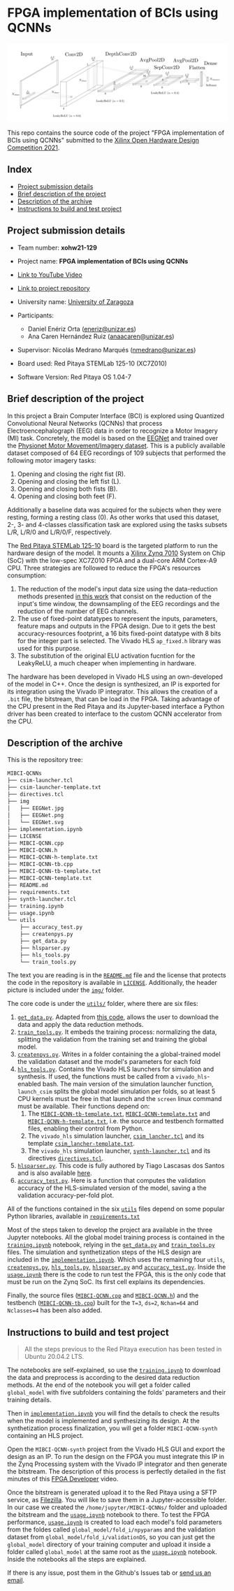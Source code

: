 # FPGA implementation of BCIs using QCNNs

![EEGNet-based model architecture](img/EEGNet.svg)

This repo contains the source code of the project "FPGA implementation of BCIs using QCNNs" submitted to the [Xilinx Open Hardware Design Competition 2021](http://www.openhw.eu/).


## Index

- [Project submission details](#project-submission-details)
- [Brief description of the project](#brief-description-of-the-project)
- [Description of the archive](#description-of-the-archive)
- [Instructions to build and test project](#instructions-to-build-and-test-project)

## Project submission details

- Team number: **xohw21-129**
- Project name: **FPGA implementation of BCIs using QCNNs**
- [Link to YouTube Video](https://youtu.be/s-FPJzREJCY)
- [Link to project repository](https://github.com/eneriz-daniel/MIBCI-QCNNs)

- University name: [University of Zaragoza](unizar.es)
- Participants:
    - Daniel Enériz Orta (eneriz@unizar.es)
    - Ana Caren Hernández Ruiz (anaacaren@unizar.es)

- Supervisor: Nicolás Medrano Marqués (nmedrano@unizar.es)


- Board used: Red Pitaya STEMLab 125-10 (XC7Z010)
- Software Version: Red Pitaya OS 1.04-7 

## Brief description of the project

In this project a Brain Computer Interface (BCI) is explored using Quantized Convolutional Neural Networks (QCNNs) that process Electroencephalograph (EEG) data in order to recognize a Motor Imagery (MI) task. Concretely, the model is based on the [EEGNet](https://arxiv.org/abs/1611.08024) and trained over the [Physionet Motor Movement/Imagery dataset](https://physionet.org/content/eegmmidb/1.0.0/). This is a publicly available dataset composed of 64 EEG recordings of 109 subjects that performed the following motor imagery tasks:
1. Opening and closing the right fist (R).
1. Opening and closing the left fist (L).
1. Opening and closing both fists (B).
1. Opening and closing both feet (F).

Additionally a baseline data was acquired for the subjects when they were resting, forming a resting class (0). As other works that used this dataset, 2-, 3- and 4-classes classification task are explored using the tasks subsets L/R, L/R/0 and L/R/0/F, respectively.

The [Red Pitaya STEMLab 125-10](https://www.redpitaya.com/f130/STEMlab-board) board is the targeted platform to run the hardware design of the model. It mounts a [Xilinx Zynq 7010](https://www.xilinx.com/support/documentation/data_sheets/ds190-Zynq-7000-Overview.pdf) System on Chip (SoC) with the low-spec XC7Z010 FPGA and a dual-core ARM Cortex-A9 CPU. Three strategies are followed to reduce the FPGA's resources consumption:

1. The reduction of the model's input data size using the data-reduction methods presented [in this work](https://arxiv.org/abs/2004.00077) that consist on the reduction of the input's time window, the downsampling of the EEG recordings and the reduction of the number of EEG channels.
1. The use of fixed-point datatypes to represent the inputs, parameters, feature maps and outputs in the FPGA design. Due to it gets the best accuracy-resources footprint, a 16 bits fixed-point datatype with 8 bits for the integer part is selected. The Vivado HLS `ap_fixed.h` library was used for this purpose.
1. The substitution of the original ELU activation fucntion for the LeakyReLU, a much cheaper when implementing in hardware.

The hardware has been developed in Vivado HLS using an own-developed of the model in C++. Once the design is synthesized, an IP is exported for its integration using the Vivado IP integrator. This allows the creation of a `.bit` file, the bitstream, that can be load in the FPGA. Taking advantage of the CPU present in the Red Pitaya and its Jupyter-based interface a Python driver has been created to interface to the custom QCNN accelerator from the CPU.
 

## Description of the archive

This is the repository tree:
```
MIBCI-QCNNs
├── csim-launcher.tcl
├── csim-launcher-template.txt
├── directives.tcl
├── img
│   ├── EEGNet.jpg
│   ├── EEGNet.png
│   └── EEGNet.svg
├── implementation.ipynb
├── LICENSE
├── MIBCI-QCNN.cpp
├── MIBCI-QCNN.h
├── MIBCI-QCNN-h-template.txt
├── MIBCI-QCNN-tb.cpp
├── MIBCI-QCNN-tb-template.txt
├── MIBCI-QCNN-template.txt
├── README.md
├── requirements.txt
├── synth-launcher.tcl
├── training.ipynb
├── usage.ipynb
└── utils
    ├── accuracy_test.py
    ├── createnpys.py
    ├── get_data.py
    ├── hlsparser.py
    ├── hls_tools.py
    └── train_tools.py
```

The text you are reading is in the [`README.md`](README.md) file and the license that protects the code in the repository is available in [`LICENSE`](LICENSE). Additionally, the header picture is included under the [`img/`](img) folder.

The core code is under the [`utils/`](utils) folder, where there are six files:
1. [`get_data.py`](utils/get_data.py). Adapted from [this code](https://github.com/MHersche/eegnet-based-embedded-bci/blob/master/get_data.py), allows the user to download the data and apply the data reduction methods.
1. [`train_tools.py`](utils/train_tools.py). It embeds the training process: normalizing the data, splitting the validation from the training set and training the global model.
1. [`createnpys.py`](utils/createnpys.py). Writes in a folder containing the a global-trained model the validation dataset and the model's parameters for each fold
1. [`hls_tools.py`](utils/hls_tools.py). Contains the Vivado HLS launchers for simulation and synthesis. If used, the functions must be called from a `vivado_hls`-enabled bash. The main version of the simulation launcher function, `launch_csim` splits the global model simulation per folds, so at least 5 CPU kernels must be free in that launch and the `screen` linux command must be available. Their functions depend on:
    1. The [`MIBCI-QCNN-tb-template.txt`](MIBCI-QCNN-tb-template.txt), [`MIBCI-QCNN-template.txt`](MIBCI-QCNN-template.txt) and [`MIBCI-QCNN-h-template.txt`](MIBCI-QCNN-h-template.txt), i.e. the source and testbench formatted files, enabling their control from Python.
    1. The `vivado_hls` simulation launcher, [`csim_lancher.tcl`](csim_lancher.tcl) and its template [`csim_lancher-template.txt`](csim_lancher-template.txt).
    1. The `vivado_hls` simulation launcher, [`synth-launcher.tcl`](synth-launcher.tcl) and its directives [`directives.tcl`](directives.tcl).
1. [`hlsparser.py`](utils/hlsparser.py). This code is fully authored by Tiago Lascasas dos Santos and is also available [here](https://github.com/tiagolascasas/Vivado-HLS-Report-Parser).
1. [`accuracy_test.py`](utils/accuracy_test.py). Here is a function that computes the validation accuracy of the HLS-simulated version of the model, saving a the validation accuracy-per-fold plot.

All of the functions contained in the six [`utils`](utils) files depend on some popular Python libraries, available in [`requirements.txt`](requirements.txt)

Most of the steps taken to develop the project ara available in the three Jupyter notebooks. All the global model training process is contained in the [`training.ipynb`](training.ipynb) notebook, relying in the [`get_data.py`](utils/get_data.py) and [`train_tools.py`](utils/train_tools.py) files. The simulation and synthetization steps of the HLS design are included in the [`implementation.ipynb`](implementation.ipynb). Which uses the remaining four `utils`, [`createnpys.py`](utils/createnpys.py), [`hls_tools.py`](utils/hls_tools.py), [`hlsparser.py`](utils/hlsparser.py) and [`accuracy_test.py`](utils/accuracy_test.py). Inside the [`usage.ipynb`](usage.ipynb) there is the code to run test the FPGA, this is the only code that must be run on the Zynq SoC. Its first cell explains its dependencies.

Finally, the source files ([`MIBCI-QCNN.cpp`](MIBCI-QCNN.cpp) and [`MIBCI-QCNN.h`](MIBCI-QCNN.h)) and the testbench ([`MIBCI-QCNN-tb.cpp`](MIBCI-QCNN-tb.cpp)) built for the `T=3`, `ds=2`, `Nchan=64` and `Nclasses=4` has been also added.

## Instructions to build and test project

> All the steps previous to the Red Pitaya execution has been tested in Ubuntu 20.04.2 LTS.

The notebooks are self-explained, so use the [`training.ipynb`](training.ipynb) to download the data and preprocess is according to the desired data reduction methods. At the end of the notebook you will get a folder called `global_model` with five subfolders containing the folds' parameters and their training details.

Then in [`implementation.ipynb`](implementation.ipynb) you will find the details to check the results when the model is implemented and synthesizing its design. At the synthetization process finalization, you will get a folder `MIBCI-QCNN-synth` containing an HLS project. 

Open the `MIBCI-QCNN-synth` project from the Vivado HLS GUI and export the design as an IP. To run the design on the FPGA you must integrate this IP in the Zynq Processing system with the Vivado IP integrator and then generate the bitstream. The description of this process is perfectly detailed in the fist minutes of this [FPGA Developer](https://youtu.be/Dupyek4NUoI) video.

Once the bitstream is generated upload it to the Red Pitaya using a SFTP service, as [Filezilla](https://filezilla-project.org/). You will like to save them in a Jupyter-accessible folder. In our case we created the `/home/jupyter/MIBCI-QCNNs/` folder and uploaded the bitstream and the [`usage.ipynb`](usage.ipynb) notebook to there. To test the FPGA performance, [`usage.ipynb`](usage.ipynb) is created to load each model's fold parameters from the foldes called `global_model/fold_i/npyparams` and the validation dataset from `global_model/fold_i/validationDS`, so you can just get the `global_model` directory of your training computer and upload it inside a folder called `global_model` at the same root as the [`usage.ipynb`](usage.ipynb) notebook. Inside the notebooks all the steps are explained.

If there is any issue, post them in the Github's Issues tab or [send us an email](mailto:eneriz@unizar.es).